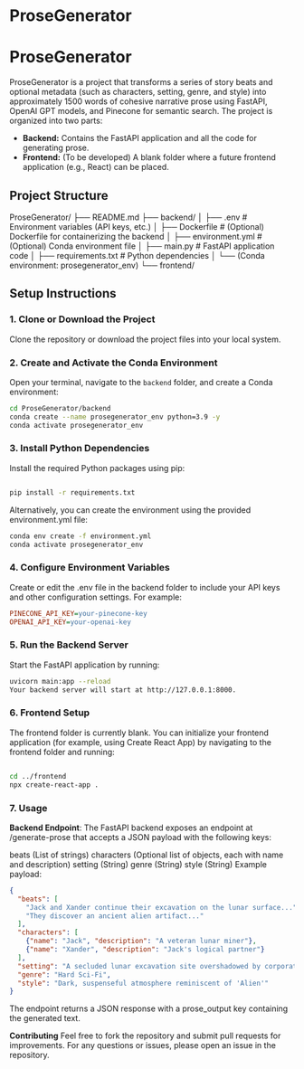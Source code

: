 # ProseGenerator

# ProseGenerator

ProseGenerator is a project that transforms a series of story beats and optional metadata (such as characters, setting, genre, and style) into approximately 1500 words of cohesive narrative prose using FastAPI, OpenAI GPT models, and Pinecone for semantic search. The project is organized into two parts:

- **Backend:** Contains the FastAPI application and all the code for generating prose.
- **Frontend:** (To be developed) A blank folder where a future frontend application (e.g., React) can be placed.

## Project Structure
ProseGenerator/
├── README.md
├── backend/
│   ├── .env             # Environment variables (API keys, etc.)
│   ├── Dockerfile       # (Optional) Dockerfile for containerizing the backend
│   ├── environment.yml  # (Optional) Conda environment file
│   ├── main.py          # FastAPI application code
│   ├── requirements.txt # Python dependencies
│   └── (Conda environment: prosegenerator_env)
└── frontend/
## Setup Instructions

### 1. Clone or Download the Project

Clone the repository or download the project files into your local system.

### 2. Create and Activate the Conda Environment

Open your terminal, navigate to the `backend` folder, and create a Conda environment:

```bash
cd ProseGenerator/backend
conda create --name prosegenerator_env python=3.9 -y
conda activate prosegenerator_env
```
### 3. Install Python Dependencies
Install the required Python packages using pip:

```bash

pip install -r requirements.txt
```
Alternatively, you can create the environment using the provided environment.yml file:

```bash
conda env create -f environment.yml
conda activate prosegenerator_env
```
### 4. Configure Environment Variables
Create or edit the .env file in the backend folder to include your API keys and other configuration settings. For example:

```ini
PINECONE_API_KEY=your-pinecone-key
OPENAI_API_KEY=your-openai-key
```
### 5. Run the Backend Server
Start the FastAPI application by running:

```bash
uvicorn main:app --reload
Your backend server will start at http://127.0.0.1:8000.
```

### 6. Frontend Setup
The frontend folder is currently blank. You can initialize your frontend application (for example, using Create React App) by navigating to the frontend folder and running:

```bash

cd ../frontend
npx create-react-app .
```
### 7. Usage
**Backend Endpoint**:
The FastAPI backend exposes an endpoint at /generate-prose that accepts a JSON payload with the following keys:

beats (List of strings)
characters (Optional list of objects, each with name and description)
setting (String)
genre (String)
style (String)
Example payload:

```json
{
  "beats": [
    "Jack and Xander continue their excavation on the lunar surface...",
    "They discover an ancient alien artifact..."
  ],
  "characters": [
    {"name": "Jack", "description": "A veteran lunar miner"},
    {"name": "Xander", "description": "Jack's logical partner"}
  ],
  "setting": "A secluded lunar excavation site overshadowed by corporate exploitation",
  "genre": "Hard Sci-Fi",
  "style": "Dark, suspenseful atmosphere reminiscent of 'Alien'"
}
```
The endpoint returns a JSON response with a prose_output key containing the generated text.

**Contributing**
Feel free to fork the repository and submit pull requests for improvements. For any questions or issues, please open an issue in the repository.
